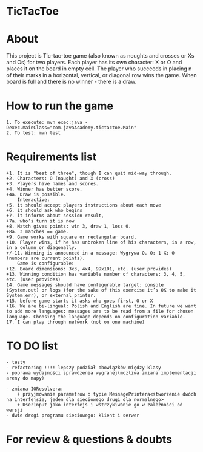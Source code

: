 # TicTacToe

# About
This project is Tic-tac-toe game (also known as noughts and crosses or Xs and Os) for two players.
Each player has its own character: X or O and places it on the board in empty cell.
The player who succeeds in placing n of their marks in a horizontal, vertical, or diagonal row wins the game.
When board is full and there is no winner - there is a draw.

# How to run the game
    1. To execute: mvn exec:java -Dexec.mainClass="com.javaAcademy.tictactoe.Main"
    2. To test: mvn test 

# Requirements list

    +1. It is "best of three", though I can quit mid-way through.
    +2. Characters: O (naught) and X (cross)
    +3. Players have names and scores.
    +4. Winner has better score.
    +4a. Draw is possible.
        Interactive:
    +5. it should accept players instructions about each move
    +6. it should ask who begins
    +7. it informs about session result,
    +7a. who’s turn it is now
    +8. Match gives points: win 3, draw 1, loss 0.
    +8a. 3 matches == game.
    +9. Game works with square or rectangular board.
    +10. Player wins, if he has unbroken line of his characters, in a row, in a column or diagonally.
    +/-11. Winning is announced in a message: Wygrywa O. O: 1 X: 0 (numbers are current points).
        Game is configurable:
    +12. Board dimensions: 3x3, 4x4, 99x101, etc. (user provides)
    +13. Winning condition has variable number of characters: 3, 4, 5, etc. (user provides)
    14. Game messages should have configurable target: console (System.out) or logs (for the sake of this exercise it’s OK to make it System.err), or external printer.
    +15. before game starts it asks who goes first, O or X
    +16. We are bi-lingual: Polish and English are fine. In future we want to add more languages: messages are to be read from a file for chosen language. Choosing the language depends on configuration variable.
    17. I can play through network (not on one machine)

# TO DO list
    
	- testy
	- refactoring !!!! lepszy podział obowiązków między klasy
	- poprawa wydajności sprawdzenia wygranej(możliwa zmiana implementacji areny do mapy)
	
	- zmiana IOResolvera:
		+ przyjmowanie parametrów o typie MessagePrintera<stworzenie dwóch na interfejsie, jeden dla sieciowego drugi dla normalnego> 
		+ UserInput jako interfejs i wstrzykiwanie go w zależności od wersji
	- dwie drogi programu sieciowego: klient i serwer
	

# For review & questions & doubts

